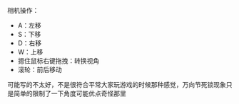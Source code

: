 相机操作：
- A：左移
- S：下移
- D：右移
- W：上移
- 摁住鼠标右键拖拽：转换视角
- 滚轮：前后移动

可能写的不太好，不是很符合平常大家玩游戏的时候那种感觉，万向节死锁现象只是简单的限制了一下角度可能优点奇怪那里